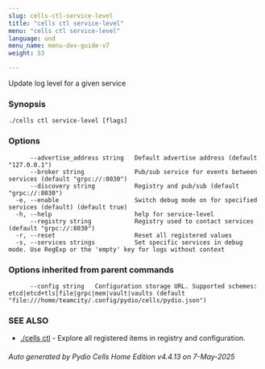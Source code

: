 ```yaml
---
slug: cells-ctl-service-level
title: "cells ctl service-level"
menu: "cells ctl service-level"
language: und
menu_name: menu-dev-guide-v7
weight: 53

---
```

Update log level for a given service

### Synopsis




```
./cells ctl service-level [flags]
```

### Options

```
      --advertise_address string   Default advertise address (default "127.0.0.1")
      --broker string              Pub/sub service for events between services (default "grpc://:8030")
      --discovery string           Registry and pub/sub (default "grpc://:8030")
  -e, --enable                     Switch debug mode on for specified services (default) (default true)
  -h, --help                       help for service-level
      --registry string            Registry used to contact services (default "grpc://:8030")
  -r, --reset                      Reset all registered values
  -s, --services strings           Set specific services in debug mode. Use RegExp or the 'empty' key for logs without context
```

### Options inherited from parent commands

```
      --config string   Configuration storage URL. Supported schemes: etcd|etcd+tls|file|grpc|mem|vault|vaults (default "file:///home/teamcity/.config/pydio/cells/pydio.json")
```

### SEE ALSO

* [./cells ctl](./cells-ctl)	 - Explore all registered items in registry and configuration.

###### Auto generated by Pydio Cells Home Edition v4.4.13 on 7-May-2025
